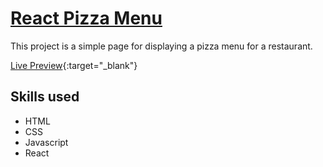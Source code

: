 # [React Pizza Menu](https://pizza-menu-naveed.netlify.app/ "Visit netlify deploy")

This project is a simple page for displaying a pizza menu for a restaurant.

[Live Preview](https://pizza-menu-naveed.netlify.app/ "Visit netlify deploy"){:target="_blank"}

## Skills used

- HTML
- CSS
- Javascript
- React

